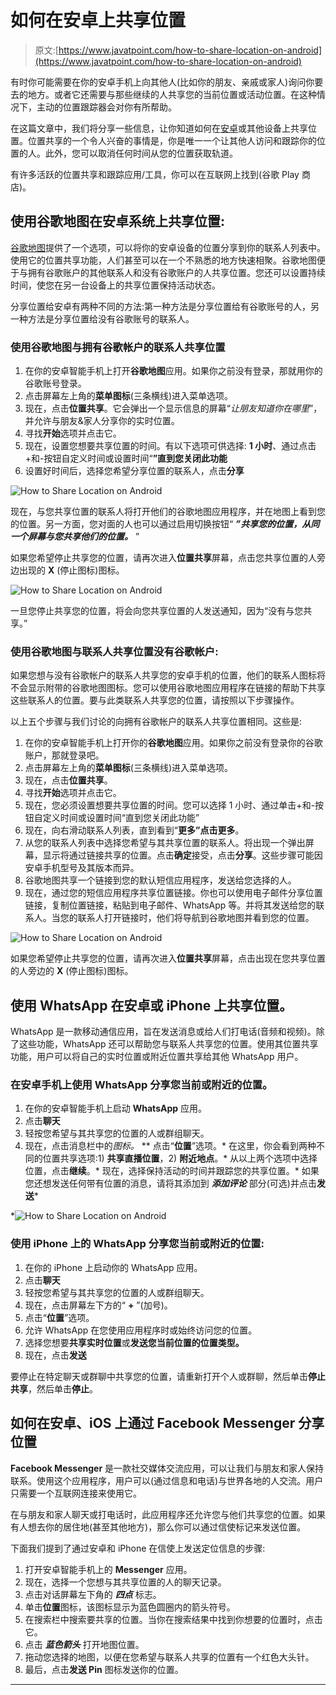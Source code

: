 # 如何在安卓上共享位置

> 原文:[https://www.javatpoint.com/how-to-share-location-on-android](https://www.javatpoint.com/how-to-share-location-on-android)

有时你可能需要在你的安卓手机上向其他人(比如你的朋友、亲戚或家人)询问你要去的地方。或者它还需要与那些继续的人共享您的当前位置或活动位置。在这种情况下，主动的位置跟踪器会对你有所帮助。

在这篇文章中，我们将分享一些信息，让你知道如何在[安卓](https://www.javatpoint.com/android-tutorial)或其他设备上共享位置。位置共享的一个令人兴奋的事情是，你是唯一一个让其他人访问和跟踪你的位置的人。此外，您可以取消任何时间从您的位置获取轨道。

有许多活跃的位置共享和跟踪应用/工具，你可以在互联网上找到(谷歌 Play 商店)。

## 使用谷歌地图在安卓系统上共享位置:

[谷歌地图](https://www.javatpoint.com/android-google-map)提供了一个选项，可以将你的安卓设备的位置分享到你的联系人列表中。使用它的位置共享功能，人们甚至可以在一个不熟悉的地方快速相聚。谷歌地图便于与拥有谷歌账户的其他联系人和没有谷歌账户的人共享位置。您还可以设置持续时间，使您在另一台设备上的共享位置保持活动状态。

分享位置给安卓有两种不同的方法:第一种方法是分享位置给有谷歌账号的人，另一种方法是分享位置给没有谷歌账号的联系人。

### 使用谷歌地图与拥有谷歌帐户的联系人共享位置

1.  在你的安卓智能手机上打开**谷歌地图**应用。如果你之前没有登录，那就用你的谷歌账号登录。
2.  点击屏幕左上角的**菜单图标**(三条横线)进入菜单选项。
3.  现在，点击**位置共享**。它会弹出一个显示信息的屏幕“*让朋友知道你在哪里*”，并允许与朋友&家人分享你的实时位置。
4.  寻找**开始**选项并点击它。
5.  现在，设置您想要共享位置的时间。有以下选项可供选择: **1 小时**、通过点击+和-按钮自定义时间或设置时间“**”直到您关闭此功能**
6.  设置好时间后，选择您希望分享位置的联系人，点击**分享**

![How to Share Location on Android](../Images/81a43e3d4391703f82dbe8624dbc636b.png)

现在，与您共享位置的联系人将打开他们的谷歌地图应用程序，并在地图上看到您的位置。另一方面，您对面的人也可以通过启用切换按钮“ ***”共享您的位置，从同一个屏幕与您共享他们的位置。*** ”

如果您希望停止共享您的位置，请再次进入**位置共享**屏幕，点击您共享位置的人旁边出现的 **X** (停止图标)图标。

![How to Share Location on Android](../Images/02ecb077183170e132f0f85d713adb44.png)

一旦您停止共享您的位置，将会向您共享位置的人发送通知，因为“<your name="">没有与您共享。”</your>

### 使用谷歌地图与联系人共享位置没有谷歌帐户:

如果您想与没有谷歌帐户的联系人共享您的安卓手机的位置，他们的联系人图标将不会显示附带的谷歌地图图标。您可以使用谷歌地图应用程序在链接的帮助下共享这些联系人的位置。要与此类联系人共享您的位置，请按照以下步骤操作。

以上五个步骤与我们讨论的向拥有谷歌帐户的联系人共享位置相同。这些是:

1.  在你的安卓智能手机上打开你的**谷歌地图**应用。如果你之前没有登录你的谷歌账户，那就登录吧。
2.  点击屏幕左上角的**菜单图标**(三条横线)进入菜单选项。
3.  现在，点击**位置共享**。
4.  寻找**开始**选项并点击它。
5.  现在，您必须设置想要共享位置的时间。您可以选择 1 小时、通过单击+和-按钮自定义时间或设置时间“直到您关闭此功能”
6.  现在，向右滑动联系人列表，直到看到“**更多”**点击**更多**。
7.  从您的联系人列表中选择您希望与其共享位置的联系人。将出现一个弹出屏幕，显示将通过链接共享的位置。点击**确定**接受，点击**分享**。这些步骤可能因安卓手机型号及其版本而异。
8.  谷歌地图共享一个链接到您的默认短信应用程序，发送给您选择的人。
9.  现在，通过您的短信应用程序共享位置链接。你也可以使用电子邮件分享位置链接，复制位置链接，粘贴到电子邮件、WhatsApp 等。并将其发送给您的联系人。当您的联系人打开链接时，他们将导航到谷歌地图并看到您的位置。

![How to Share Location on Android](../Images/b2b385d2c3b7368108ff52867229f5a2.png)

如果您希望停止共享您的位置，请再次进入**位置共享**屏幕，点击出现在您共享位置的人旁边的 **X** (停止图标)图标。

## 使用 WhatsApp 在安卓或 iPhone 上共享位置。

WhatsApp 是一款移动通信应用，旨在发送消息或给人们打电话(音频和视频)。除了这些功能，WhatsApp 还可以帮助您与联系人共享您的位置。使用其位置共享功能，用户可以将自己的实时位置或附近位置共享给其他 WhatsApp 用户。

### 在安卓手机上使用 WhatsApp 分享您当前或附近的位置。

1.  在你的安卓智能手机上启动 **WhatsApp** 应用。
2.  点击**聊天**
3.  轻按您希望与其共享您的位置的人或群组聊天。
4.  现在，点击消息栏中的*图标。*
**   点击“**位置**”选项。*   在这里，你会看到两种不同的位置共享选项:1) **共享直播位置**，2) **附近地点**。*   从以上两个选项中选择位置，点击**继续**。*   现在，选择保持活动的时间并跟踪您的共享位置。*   如果您还想发送任何带有位置的消息，请将其添加到 ***添加评论*** 部分(可选)并点击**发送***

*![How to Share Location on Android](../Images/404d75fdc9545a57af8ae51b31a59e78.png)

### 使用 iPhone 上的 WhatsApp 分享您当前或附近的位置:

1.  在你的 iPhone 上启动你的 WhatsApp 应用。
2.  点击**聊天**
3.  轻按您希望与其共享您的位置的人或群组聊天。
4.  现在，点击屏幕左下方的“ **+** ”(加号)。
5.  点击“**位置**”选项。
6.  允许 WhatsApp 在您使用应用程序时或始终访问您的位置。
7.  选择您想要**共享实时位置**或**发送您当前位置的位置类型。**
8.  现在，点击**发送**

要停止在特定聊天或群聊中共享您的位置，请重新打开个人或群聊，然后单击**停止共享**，然后单击**停止**。

## 如何在安卓、iOS 上通过 Facebook Messenger 分享位置

**Facebook Messenger** 是一款社交媒体交流应用，可以让我们与朋友和家人保持联系。使用这个应用程序，用户可以(通过信息和电话)与世界各地的人交流。用户只需要一个互联网连接来使用它。

在与朋友和家人聊天或打电话时，此应用程序还允许您与他们共享您的位置。如果有人想去你的居住地(甚至其他地方)，那么你可以通过信使标记来发送位置。

下面我们提到了通过安卓和 iPhone 在信使上发送定位信息的步骤:

1.  打开安卓智能手机上的 **Messenger** 应用。
2.  现在，选择一个您想与其共享位置的人的聊天记录。
3.  点击对话屏幕左下角的 ***四点*** 标志。
4.  单击**位置**图标，该图标显示为蓝色圆圈内的箭头符号。
5.  在搜索栏中搜索要共享的位置。当你在搜索结果中找到你想要的位置时，点击它。
6.  点击 ***蓝色箭头*** 打开地图位置。
7.  拖动您选择的地图，以便在您希望与联系人共享的位置有一个红色大头针。
8.  最后，点击**发送 Pin** 图标发送你的位置。

* * **